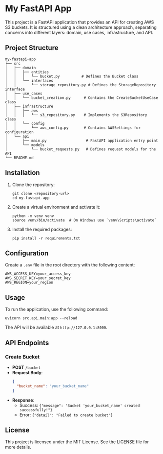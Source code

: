 # My FastAPI App

This project is a FastAPI application that provides an API for creating AWS S3 buckets. It is structured using a clean architecture approach, separating concerns into different layers: domain, use cases, infrastructure, and API.

## Project Structure

```
my-fastapi-app
├── src
│   ├── domain
│   │   ├── entities
│   │   │   └── bucket.py          # Defines the Bucket class
│   │   └── interfaces
│   │       └── storage_repository.py # Defines the StorageRepository interface
│   ├── use_cases
│   │   └── bucket_creation.py      # Contains the CreateBucketUseCase class
│   ├── infrastructure
│   │   ├── aws
│   │   │   └── s3_repository.py    # Implements the S3Repository class
│   │   └── config
│   │       └── aws_config.py       # Contains AWSSettings for configuration
│   └── api
│       ├── main.py                  # FastAPI application entry point
│       └── models
│           └── bucket_requests.py   # Defines request models for the API
└── README.md
```

## Installation

1. Clone the repository:
   ```
   git clone <repository-url>
   cd my-fastapi-app
   ```

2. Create a virtual environment and activate it:
   ```
   python -m venv venv
   source venv/bin/activate  # On Windows use `venv\Scripts\activate`
   ```

3. Install the required packages:
   ```
   pip install -r requirements.txt
   ```

## Configuration

Create a `.env` file in the root directory with the following content:

```
AWS_ACCESS_KEY=your_access_key
AWS_SECRET_KEY=your_secret_key
AWS_REGION=your_region
```

## Usage

To run the application, use the following command:

```
uvicorn src.api.main:app --reload
```

The API will be available at `http://127.0.0.1:8000`.

## API Endpoints

### Create Bucket

- **POST** `/bucket`
- **Request Body**:
  ```json
  {
    "bucket_name": "your_bucket_name"
  }
  ```
- **Response**:
  - Success: `{"message": "Bucket 'your_bucket_name' created successfully!"}`
  - Error: `{"detail": "Failed to create bucket"}`

## License

This project is licensed under the MIT License. See the LICENSE file for more details.